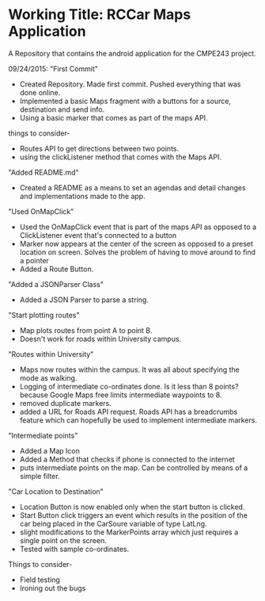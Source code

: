 Working Title: RCCar Maps Application
=====================================

A Repository that contains the android application for the CMPE243 project.

09/24/2015: "First Commit"
- Created Repository. Made first commit. Pushed everything that was done online.
- Implemented a basic Maps fragment with a buttons for a source, destination and send info.
- Using a basic marker that comes as part of the maps API.

things to consider-
- Routes API to get directions between two points.
- using the clickListener method that comes with the Maps API.

"Added README.md"
- Created a README as a means to set an agendas and detail changes and implementations made to the app.		

"Used OnMapClick"
- Used the OnMapClick event that is part of the maps API as opposed to a ClickListener event that's connected to a button
- Marker now appears at the center of the screen as opposed to a preset location on screen. Solves the problem of having to move around to find a pointer
- Added a Route Button.

"Added a JSONParser Class"
- Added a JSON Parser to parse a string.

"Start plotting routes"
- Map plots routes from point A to point B.
- Doesn't work for roads within University campus.


"Routes within University"
- Maps now routes within the campus. It was all about specifying the mode as walking.
- Logging of intermediate co-ordinates done. Is it less than 8 points? because Google Maps free limits intermediate waypoints to 8.
- removed duplicate markers.
- added a URL for Roads API request. Roads API has a breadcrumbs feature which can hopefully be used to implement intermediate markers.

"Intermediate points"
- Added a Map Icon
- Added a Method that checks if phone is connected to the internet
- puts intermediate points on the map. Can be controlled by means of a simple filter. 

"Car Location to Destination"
- Location Button is now enabled only when the start button is clicked.
- Start Button click triggers an event which results in the position of the car being placed in the CarSoure variable of type LatLng.
- slight modifications to the MarkerPoints array which just requires a single point on the screen.
- Tested with sample co-ordinates.

Things to consider- 
- Field testing
- Ironing out the bugs
